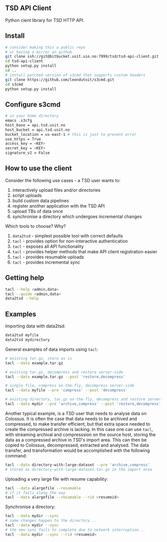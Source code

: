 ## TSD API Client

Python cient library for TSD HTTP API.

## Install

```bash
# consider making this a public repo
# or having a mirror on github
git clone ssh://git@bitbucket.usit.uio.no:7999/tsd/tsd-api-client.git
cd tsd-api-client
python setup.py install
cd ..
# install patched version of s3cmd that supports custom headers
git clone https://github.com/leondutoit/s3cmd.git
cd s3cmd
python setup.py install
```

## Configure s3cmd

```bash
# in your home directory
emacs .s3cfg
host_base = api.tsd.usit.no
host_bucket = api.tsd.usit.no
bucket_location = us-east-1 # this is just to prevent error
use_https = True
access_key = <KEY>
secret_key = <KEY>
signature_v2 = False
```

## How to use the client

Consider the following use cases - a TSD user wants to:

1) interactively upload files and/or directories
2) script uploads
3) build custom data pipelines
4) register another application with the TSD API
5) upload TBs of data once
6) synchronise a directory which undergoes incremental changes

Which tools to choose? Why?

1) `data2tsd` - simplest possible tool with correct defaults
2) `tacl` - provides option for non-interactive authentication
3) `tacl` - exposes all API functionality
4) `tacl` - provides helper methods that make API client registration easier
5) `tacl` - provides resumable uploads
6) `tacl` - provides incremental sync

## Getting help

```bash
tacl --help <admin,data>
tacl --guide <admin,data>
data2tsd --help
```

## Examples

Importing data with data2tsd:

```bash
data2tsd myfile
data2tsd mydirectory
```

General examples of data imports using `tacl`:

```bash
# existing tar.gz, store as is
tacl --data example.tar.gz

# existing tar.gz, decompress and restore server-side
tacl --data example.tar.gz --post 'restore,decompress'

# single file, compress on-the-fly, decompress server-side
tacl --data myfile --pre 'compress' --post 'decompress'

# existing directory, tar.gz on-the-fly, decompress and restore server-side
tacl --data mydir --pre 'archive,compress' --post 'restore,decompress'
```

Another typical example, is a TSD user that needs to analyse data on Colossus. It is often the case that data needs to be archived and compressed, to make transfer efficient, but that extra space needed to create the compressed archive is lacking. In this case one can use `tacl`, with streaming archival and compresssion on the source host, storing the data as a compressed archive in TSD's import area. This can then be copied to Colossus, decompressed, extracted and analysed. The data transfer, and transformation would be accomplished with the following command:

```bash
tacl --data directory-with-large-dataset --pre 'archive,compress'
# stored as directory-with-large-dataset.tar.gz in the import area
```

Uploading a very large file with resume capability:
```bash
tacl --data alargefile --resumable
# if it fails along the way
tacl --data alargefile --resumable --rid <resumeid>
```
Synchronise a directory:
```bash
tacl --data mydir --sync
# some changes happen to the directory...
tacl --data mydir --sync
# the new sync fails to complete due to network interruption...
tacl --data mydir --sync --rid <resumeid>
```
